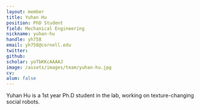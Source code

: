 ```yaml
---
layout: member
title: Yuhan Hu
position: PhD Student
field: Mechanical Engineering
nickname: yuhan-hu
handle: yh758
email: yh758@cornell.edu
twitter: 
github:
scholar: yoTbKKcAAAAJ
image: /assets/images/team/yuhan-hu.jpg
cv: 
alum: false
---
```

Yuhan Hu is a 1st year Ph.D student in the lab, working on texture-changing social robots. 

